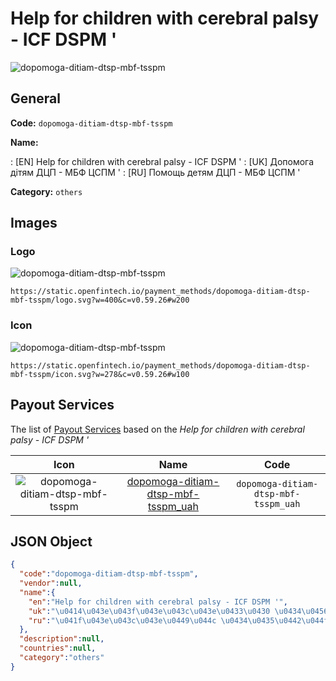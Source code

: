 
# Help for children with cerebral palsy - ICF DSPM ' 
![dopomoga-ditiam-dtsp-mbf-tsspm](https://static.openfintech.io/payment_methods/dopomoga-ditiam-dtsp-mbf-tsspm/logo.svg?w=400&c=v0.59.26#w200)  

## General 
**Code:** `dopomoga-ditiam-dtsp-mbf-tsspm` 
 
**Name:** 
 
:	[EN] Help for children with cerebral palsy - ICF DSPM ' 
:	[UK] Допомога дітям ДЦП - МБФ ЦСПМ ' 
:	[RU] Помощь детям ДЦП - МБФ ЦСПМ ' 
 
**Category:** `others` 
 

## Images 

### Logo 
![dopomoga-ditiam-dtsp-mbf-tsspm](https://static.openfintech.io/payment_methods/dopomoga-ditiam-dtsp-mbf-tsspm/logo.svg?w=400&c=v0.59.26#w200)  

```
https://static.openfintech.io/payment_methods/dopomoga-ditiam-dtsp-mbf-tsspm/logo.svg?w=400&c=v0.59.26#w200
```  

### Icon 
![dopomoga-ditiam-dtsp-mbf-tsspm](https://static.openfintech.io/payment_methods/dopomoga-ditiam-dtsp-mbf-tsspm/icon.svg?w=278&c=v0.59.26#w100)  

```
https://static.openfintech.io/payment_methods/dopomoga-ditiam-dtsp-mbf-tsspm/icon.svg?w=278&c=v0.59.26#w100
```  

## Payout Services 
 
The list of [Payout Services](/payout-services/) based on the _Help for children with cerebral palsy - ICF DSPM '_ 

|Icon|Name|Code| 
|:---:|:---:|:---:| 
|![dopomoga-ditiam-dtsp-mbf-tsspm](https://static.openfintech.io/payout_methods/dopomoga-ditiam-dtsp-mbf-tsspm/icon.png?w=278&c=v0.59.26#w40) |[dopomoga-ditiam-dtsp-mbf-tsspm_uah](/payout-services/dopomoga-ditiam-dtsp-mbf-tsspm_uah/)|`dopomoga-ditiam-dtsp-mbf-tsspm_uah`| 
 

## JSON Object 

```json
{
  "code":"dopomoga-ditiam-dtsp-mbf-tsspm",
  "vendor":null,
  "name":{
    "en":"Help for children with cerebral palsy - ICF DSPM '",
    "uk":"\u0414\u043e\u043f\u043e\u043c\u043e\u0433\u0430 \u0434\u0456\u0442\u044f\u043c \u0414\u0426\u041f - \u041c\u0411\u0424 \u0426\u0421\u041f\u041c '",
    "ru":"\u041f\u043e\u043c\u043e\u0449\u044c \u0434\u0435\u0442\u044f\u043c \u0414\u0426\u041f - \u041c\u0411\u0424 \u0426\u0421\u041f\u041c '"
  },
  "description":null,
  "countries":null,
  "category":"others"
}
```  
